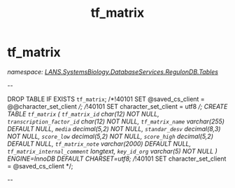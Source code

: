 ﻿---
title: tf_matrix
---

# tf_matrix
_namespace: [LANS.SystemsBiology.DatabaseServices.RegulonDB.Tables](N-LANS.SystemsBiology.DatabaseServices.RegulonDB.Tables.html)_

--
 
 DROP TABLE IF EXISTS `tf_matrix`;
 /*!40101 SET @saved_cs_client = @@character_set_client */;
 /*!40101 SET character_set_client = utf8 */;
 CREATE TABLE `tf_matrix` (
 `tf_matrix_id` char(12) NOT NULL,
 `transcription_factor_id` char(12) NOT NULL,
 `tf_matrix_name` varchar(255) DEFAULT NULL,
 `media` decimal(5,2) NOT NULL,
 `standar_desv` decimal(8,3) NOT NULL,
 `score_low` decimal(5,2) NOT NULL,
 `score_high` decimal(5,2) DEFAULT NULL,
 `tf_matrix_note` varchar(2000) DEFAULT NULL,
 `tf_matrix_internal_comment` longtext,
 `key_id_org` varchar(5) NOT NULL
 ) ENGINE=InnoDB DEFAULT CHARSET=utf8;
 /*!40101 SET character_set_client = @saved_cs_client */;
 
 --




